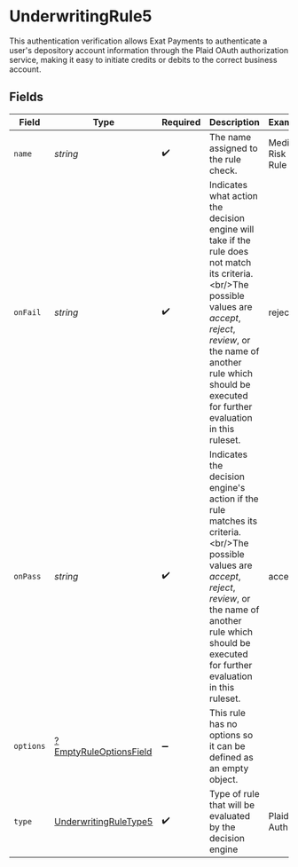 # UnderwritingRule5

This authentication verification allows Exat Payments to authenticate a user's depository account information through the Plaid OAuth authorization service, making it easy to initiate credits or debits to the correct business account.


## Fields

| Field                                                                                                                                                                                                                                            | Type                                                                                                                                                                                                                                             | Required                                                                                                                                                                                                                                         | Description                                                                                                                                                                                                                                      | Example                                                                                                                                                                                                                                          |
| ------------------------------------------------------------------------------------------------------------------------------------------------------------------------------------------------------------------------------------------------ | ------------------------------------------------------------------------------------------------------------------------------------------------------------------------------------------------------------------------------------------------ | ------------------------------------------------------------------------------------------------------------------------------------------------------------------------------------------------------------------------------------------------ | ------------------------------------------------------------------------------------------------------------------------------------------------------------------------------------------------------------------------------------------------ | ------------------------------------------------------------------------------------------------------------------------------------------------------------------------------------------------------------------------------------------------ |
| `name`                                                                                                                                                                                                                                           | *string*                                                                                                                                                                                                                                         | :heavy_check_mark:                                                                                                                                                                                                                               | The name assigned to the rule check.                                                                                                                                                                                                             | Medium Risk Rule                                                                                                                                                                                                                                 |
| `onFail`                                                                                                                                                                                                                                         | *string*                                                                                                                                                                                                                                         | :heavy_check_mark:                                                                                                                                                                                                                               | Indicates what action the decision engine will take if the rule does not match its criteria.\<br/>The possible values are *accept*, *reject*, *review*, or the name of another rule which should be executed for further evaluation in this ruleset. | reject                                                                                                                                                                                                                                           |
| `onPass`                                                                                                                                                                                                                                         | *string*                                                                                                                                                                                                                                         | :heavy_check_mark:                                                                                                                                                                                                                               | Indicates the decision engine's action if the rule matches its criteria.\<br/>The possible values are *accept*, *reject*, *review*, or the name of another rule which should be executed for further evaluation in this ruleset.                 | accept                                                                                                                                                                                                                                           |
| `options`                                                                                                                                                                                                                                        | [?EmptyRuleOptionsField](../../models/shared/EmptyRuleOptionsField.md)                                                                                                                                                                           | :heavy_minus_sign:                                                                                                                                                                                                                               | This rule has no options so it can be defined as an empty object.                                                                                                                                                                                |                                                                                                                                                                                                                                                  |
| `type`                                                                                                                                                                                                                                           | [UnderwritingRuleType5](../../models/shared/UnderwritingRuleType5.md)                                                                                                                                                                            | :heavy_check_mark:                                                                                                                                                                                                                               | Type of rule that will be evaluated by the decision engine                                                                                                                                                                                       | Plaid Auth                                                                                                                                                                                                                                       |